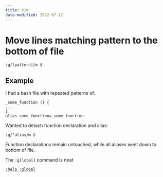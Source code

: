 ```yaml
---
title: Vim
date-modified: 2022-07-12
---
```


# Move lines matching pattern to the bottom of file

```
:g/[pattern]/m $
```

## Example

I had a bash file with repeated patterns of:

```
_some_function () {
...
}
alias some_function=_some_function
```

Wanted to detach function declaration and alias:

```
:g/^alias/m $
```

Function declarations remain untouched, while all aliases went down to bottom of file.

The `:g[lobal]` command is neat

[`:help :global`](https://vimhelp.org/repeat.txt.html#%3Aglobal)
